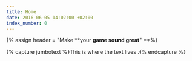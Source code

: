 ```yaml
---
title: Home
date: 2016-06-05 14:02:00 +02:00
index_number: 0
---
```


{% assign header = "Make \*\*your **game sound  great**" \*\*%}

{% capture jumbotext %}This is where the text lives .{% endcapture %}